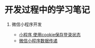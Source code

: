 # 开发过程中的学习笔记

1. 微信小程序开发

    * [小程序 使用cookie保存登录状态](小程序使用cookie保存登录状态)
    * [微信小程序数据传递](微信小程序数据传递)
